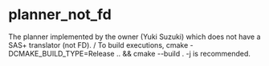 # planner_not_fd
The planner implemented by the owner (Yuki Suzuki) which does not have a SAS+ translator (not FD).  /
To build executions, cmake -DCMAKE_BUILD_TYPE=Release .. && cmake --build . -j is recommended.